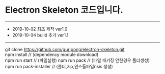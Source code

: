 ﻿# Electron Skeleton 코드입니다.
***
- 2019-10-02 최초 제작 ver1.0
- 2019-10-04 build 추가 ver1.1
***
git clone https://github.com/guripong/electron-skeleton.git  
npm install  // (dependency module download)  
npm run start // (파일실행)
npm run pack            // (파일 패키징 안한경우 폴더생성)  
npm run pack-installer // (폴더,zip,인스톨파일nsis 생성)  

